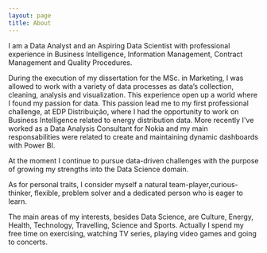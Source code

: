 ```yaml
---
layout: page
title: About
---
```


I am a Data Analyst and an Aspiring Data Scientist with professional experience in Business Intelligence, Information Management, Contract Management and Quality Procedures.

During the execution of my dissertation for the MSc. in Marketing, I was allowed to work with a variety of data processes as data’s collection, cleaning, analysis and visualization. This experience open up a world where I found my passion for data. This passion lead me to my first professional challenge, at EDP Distribuição, where I had the opportunity to work on Business Intelligence related to energy distribution data. More recently I've worked as a Data Analysis Consultant for Nokia and my main responsabilities were related to 
create and maintaining dynamic dashboards with Power BI.

At the moment I continue to pursue data-driven challenges with the purpose of growing my strengths into the Data Science domain.

As for personal traits, I consider myself a natural team-player,curious-thinker, flexible, problem solver and a dedicated person who is eager to learn. 

The main areas of my interests, besides Data Science, are Culture, Energy, Health, Technology, Travelling, Science and Sports. 
Actually I spend my free time on exercising, watching TV series, playing video games and going to concerts. 
